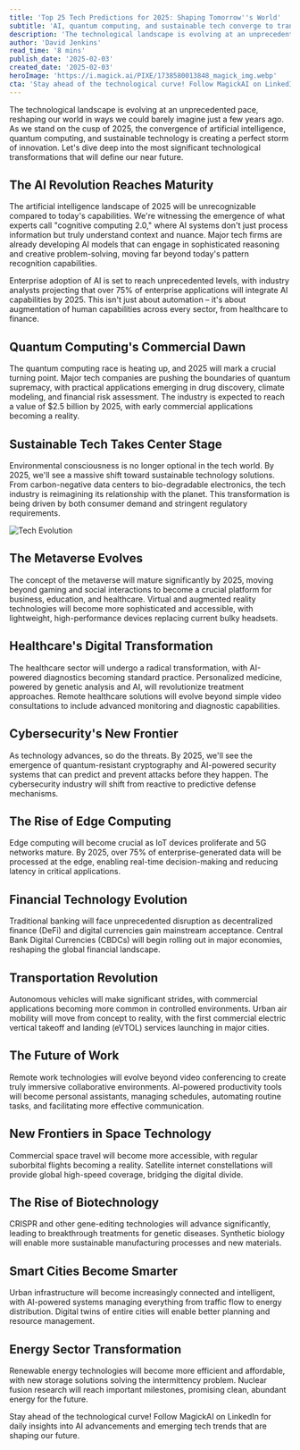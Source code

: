 ```yaml
---
title: 'Top 25 Tech Predictions for 2025: Shaping Tomorrow''s World'
subtitle: 'AI, quantum computing, and sustainable tech converge to transform our future'
description: 'The technological landscape is evolving at an unprecedented pace, reshaping our world in ways we could barely imagine just a few years ago. As we stand on the cusp of 2025, the convergence of artificial intelligence, quantum computing, and sustainable technology is creating a perfect storm of innovation. Let''s dive deep into the most significant technological transformations that will define our near future.'
author: 'David Jenkins'
read_time: '8 mins'
publish_date: '2025-02-03'
created_date: '2025-02-03'
heroImage: 'https://i.magick.ai/PIXE/1738580013848_magick_img.webp'
cta: 'Stay ahead of the technological curve! Follow MagickAI on LinkedIn for daily insights into AI advancements and emerging tech trends that are shaping our future.'
---
```


The technological landscape is evolving at an unprecedented pace, reshaping our world in ways we could barely imagine just a few years ago. As we stand on the cusp of 2025, the convergence of artificial intelligence, quantum computing, and sustainable technology is creating a perfect storm of innovation. Let's dive deep into the most significant technological transformations that will define our near future.

## The AI Revolution Reaches Maturity

The artificial intelligence landscape of 2025 will be unrecognizable compared to today's capabilities. We're witnessing the emergence of what experts call "cognitive computing 2.0," where AI systems don't just process information but truly understand context and nuance. Major tech firms are already developing AI models that can engage in sophisticated reasoning and creative problem-solving, moving far beyond today's pattern recognition capabilities.

Enterprise adoption of AI is set to reach unprecedented levels, with industry analysts projecting that over 75% of enterprise applications will integrate AI capabilities by 2025. This isn't just about automation – it's about augmentation of human capabilities across every sector, from healthcare to finance.

## Quantum Computing's Commercial Dawn

The quantum computing race is heating up, and 2025 will mark a crucial turning point. Major tech companies are pushing the boundaries of quantum supremacy, with practical applications emerging in drug discovery, climate modeling, and financial risk assessment. The industry is expected to reach a value of $2.5 billion by 2025, with early commercial applications becoming a reality.

## Sustainable Tech Takes Center Stage

Environmental consciousness is no longer optional in the tech world. By 2025, we'll see a massive shift toward sustainable technology solutions. From carbon-negative data centers to bio-degradable electronics, the tech industry is reimagining its relationship with the planet. This transformation is being driven by both consumer demand and stringent regulatory requirements.

![Tech Evolution](https://i.magick.ai/futuristic-tech-collage.jpg)

## The Metaverse Evolves

The concept of the metaverse will mature significantly by 2025, moving beyond gaming and social interactions to become a crucial platform for business, education, and healthcare. Virtual and augmented reality technologies will become more sophisticated and accessible, with lightweight, high-performance devices replacing current bulky headsets.

## Healthcare's Digital Transformation

The healthcare sector will undergo a radical transformation, with AI-powered diagnostics becoming standard practice. Personalized medicine, powered by genetic analysis and AI, will revolutionize treatment approaches. Remote healthcare solutions will evolve beyond simple video consultations to include advanced monitoring and diagnostic capabilities.

## Cybersecurity's New Frontier

As technology advances, so do the threats. By 2025, we'll see the emergence of quantum-resistant cryptography and AI-powered security systems that can predict and prevent attacks before they happen. The cybersecurity industry will shift from reactive to predictive defense mechanisms.

## The Rise of Edge Computing

Edge computing will become crucial as IoT devices proliferate and 5G networks mature. By 2025, over 75% of enterprise-generated data will be processed at the edge, enabling real-time decision-making and reducing latency in critical applications.

## Financial Technology Evolution

Traditional banking will face unprecedented disruption as decentralized finance (DeFi) and digital currencies gain mainstream acceptance. Central Bank Digital Currencies (CBDCs) will begin rolling out in major economies, reshaping the global financial landscape.

## Transportation Revolution

Autonomous vehicles will make significant strides, with commercial applications becoming more common in controlled environments. Urban air mobility will move from concept to reality, with the first commercial electric vertical takeoff and landing (eVTOL) services launching in major cities.

## The Future of Work

Remote work technologies will evolve beyond video conferencing to create truly immersive collaborative environments. AI-powered productivity tools will become personal assistants, managing schedules, automating routine tasks, and facilitating more effective communication.

## New Frontiers in Space Technology

Commercial space travel will become more accessible, with regular suborbital flights becoming a reality. Satellite internet constellations will provide global high-speed coverage, bridging the digital divide.

## The Rise of Biotechnology

CRISPR and other gene-editing technologies will advance significantly, leading to breakthrough treatments for genetic diseases. Synthetic biology will enable more sustainable manufacturing processes and new materials.

## Smart Cities Become Smarter

Urban infrastructure will become increasingly connected and intelligent, with AI-powered systems managing everything from traffic flow to energy distribution. Digital twins of entire cities will enable better planning and resource management.

## Energy Sector Transformation

Renewable energy technologies will become more efficient and affordable, with new storage solutions solving the intermittency problem. Nuclear fusion research will reach important milestones, promising clean, abundant energy for the future.

Stay ahead of the technological curve! Follow MagickAI on LinkedIn for daily insights into AI advancements and emerging tech trends that are shaping our future.